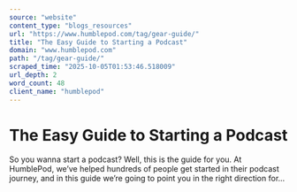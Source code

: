 ```yaml
---
source: "website"
content_type: "blogs_resources"
url: "https://www.humblepod.com/tag/gear-guide/"
title: "The Easy Guide to Starting a Podcast"
domain: "www.humblepod.com"
path: "/tag/gear-guide/"
scraped_time: "2025-10-05T01:53:46.518009"
url_depth: 2
word_count: 48
client_name: "humblepod"
---
```


# The Easy Guide to Starting a Podcast

So you wanna start a podcast? Well, this is the guide for you. At HumblePod, we’ve helped hundreds of people get started in their podcast journey, and in this guide we’re going to point you in the right direction for...